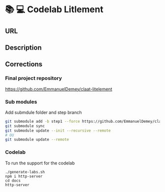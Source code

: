# 📚 💻 Codelab Litlement

## URL

## Description

## Corrections 

### Final project repository

https://github.com/EmmanuelDemey/claat-litelement

### Sub modules  

Add submdule folder and step branch
```sh
git submodule add -b step1 --force https://github.com/EmmanuelDemey/claat-litelement corrections/step1
git submodule sync
git submodule update --init --recursive --remote
# OU
git submodule update --remote
```


### Codelab

To run the support for the codelab

```shell
./generate-labs.sh
npm i http-server
cd docs
http-server
```